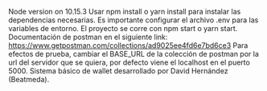 Node version on 10.15.3
Usar npm install o yarn install para instalar las dependencias necesarias.
Es importante configurar el archivo .env para las variables de entorno.
El proyecto se corre con npm start o yarn start.
Documentación de postman en el siguiente link: https://www.getpostman.com/collections/ad9025ee4fd6e7bd6ce3
Para efectos de prueba, cambiar el BASE_URL de la colección de postman por la url del servidor que se quiera, por defecto viene el localhost en el puerto 5000.
Sistema básico de wallet desarrollado por David Hernández (Beatmeda).